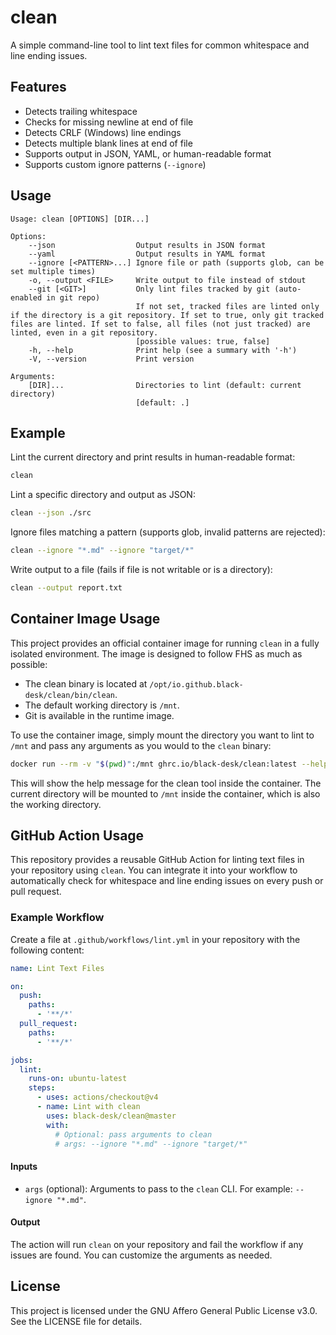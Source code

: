 <!--
SPDX-License-Identifier: AGPL-3.0-or-later
SPDX-FileCopyrightText: Copyright (C) 2025 Chen Linxuan <me@black-desk.cn>
-->

# clean

A simple command-line tool to lint text files for common whitespace and line ending issues.

## Features

- Detects trailing whitespace
- Checks for missing newline at end of file
- Detects CRLF (Windows) line endings
- Detects multiple blank lines at end of file
- Supports output in JSON, YAML, or human-readable format
- Supports custom ignore patterns (`--ignore`)

## Usage

```text
Usage: clean [OPTIONS] [DIR...]

Options:
    --json                  Output results in JSON format
    --yaml                  Output results in YAML format
    --ignore [<PATTERN>...] Ignore file or path (supports glob, can be set multiple times)
    -o, --output <FILE>     Write output to file instead of stdout
    --git [<GIT>]           Only lint files tracked by git (auto-enabled in git repo)
                            If not set, tracked files are linted only if the directory is a git repository. If set to true, only git tracked files are linted. If set to false, all files (not just tracked) are linted, even in a git repository.
                            [possible values: true, false]
    -h, --help              Print help (see a summary with '-h')
    -V, --version           Print version

Arguments:
    [DIR]...                Directories to lint (default: current directory)
                            [default: .]
```

<!--
NOTE: The options and arguments section above should always be kept consistent with the output of `clean --help`.
If you update the CLI, please update both places.
-->

## Example

Lint the current directory and print results in human-readable format:

```sh
clean
```

Lint a specific directory and output as JSON:

```sh
clean --json ./src
```

Ignore files matching a pattern (supports glob, invalid patterns are rejected):

```sh
clean --ignore "*.md" --ignore "target/*"
```

Write output to a file (fails if file is not writable or is a directory):

```sh
clean --output report.txt
```

## Container Image Usage

This project provides an official container image for running `clean` in a fully isolated environment. The image is designed to follow FHS as much as possible:

- The clean binary is located at `/opt/io.github.black-desk/clean/bin/clean`.
- The default working directory is `/mnt`.
- Git is available in the runtime image.

To use the container image, simply mount the directory you want to lint to `/mnt` and pass any arguments as you would to the `clean` binary:

```sh
docker run --rm -v "$(pwd)":/mnt ghrc.io/black-desk/clean:latest --help
```

This will show the help message for the clean tool inside the container. The current directory will be mounted to `/mnt` inside the container, which is also the working directory.

## GitHub Action Usage

This repository provides a reusable GitHub Action for linting text files in your repository using `clean`. You can integrate it into your workflow to automatically check for whitespace and line ending issues on every push or pull request.

### Example Workflow

Create a file at `.github/workflows/lint.yml` in your repository with the following content:

```yaml
name: Lint Text Files

on:
  push:
    paths:
      - '**/*'
  pull_request:
    paths:
      - '**/*'

jobs:
  lint:
    runs-on: ubuntu-latest
    steps:
      - uses: actions/checkout@v4
      - name: Lint with clean
        uses: black-desk/clean@master
        with:
          # Optional: pass arguments to clean
          # args: --ignore "*.md" --ignore "target/*"
```

#### Inputs

- `args` (optional): Arguments to pass to the `clean` CLI. For example: `--ignore "*.md"`.

#### Output

The action will run `clean` on your repository and fail the workflow if any issues are found. You can customize the arguments as needed.

## License

This project is licensed under the GNU Affero General Public License v3.0. See the LICENSE file for details.
